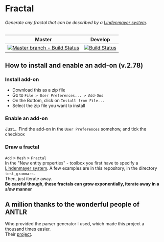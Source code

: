 # Fractal
###### Generate any fractal that can be described by a [Lindenmayer system](https://en.wikipedia.org/wiki/L-system).

| Master | Develop |
| --- | --- |
| [![Master branch - Build Status](https://travis-ci.org/corrodedHash/blender-fractals.svg?branch=master)](https://travis-ci.org/corrodedHash/blender-fractals) | [![Build Status](https://travis-ci.org/corrodedHash/blender-fractals.svg?branch=develop)](https://travis-ci.org/corrodedHash/blender-fractals) |

## How to install and enable an add-on (v.2.78)

### Install add-on

- Download this as a zip file
- Go to `File > User Preferences... > Add-Ons`
- On the Bottom, click on `Install from File...`
- Select the zip file you want to install

### Enable an add-on

Just... Find the add-on in the `User Preferences` somehow, and tick the checkbox

### Draw a fractal

`Add` > `Mesh` > `Fractal`<br>
In the "New entity properties" - toolbox you first have to specify a [Lindenmayer system](https://en.wikipedia.org/wiki/L-system). A few examples are in this repository, in the directory `test_grammars`.<br>
Then, just iterate away.<br>
**Be careful though, these fractals can grow exponentially, iterate away in a _slow_ manner**

## A million thanks to the wonderful people of ANTLR

Who provided the parser generator I used, which made this project a thousand times easier.<br>
Their [project](http://www.antlr.org/).

